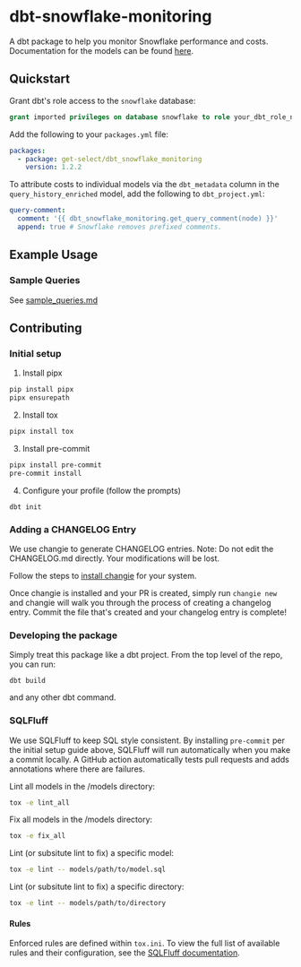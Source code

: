 # dbt-snowflake-monitoring

A dbt package to help you monitor Snowflake performance and costs. Documentation for the models can be found [here](https://get-select.github.io/dbt-snowflake-monitoring/#!/overview).

## Quickstart

Grant dbt's role access to the `snowflake` database:

```sql
grant imported privileges on database snowflake to role your_dbt_role_name;
```

Add the following to your `packages.yml` file:

```yaml
packages:
  - package: get-select/dbt_snowflake_monitoring
    version: 1.2.2
```

To attribute costs to individual models via the `dbt_metadata` column in the `query_history_enriched` model, add the following to `dbt_project.yml`:

```yaml
query-comment:
  comment: '{{ dbt_snowflake_monitoring.get_query_comment(node) }}'
  append: true # Snowflake removes prefixed comments.
```

## Example Usage

### Sample Queries

See [sample_queries.md](/documentation/sample_queries.md)

## Contributing

### Initial setup

1. Install pipx
```bash
pip install pipx
pipx ensurepath
```

2. Install tox
```bash
pipx install tox
```

3. Install pre-commit
```bash
pipx install pre-commit
pre-commit install
```

4. Configure your profile (follow the prompts)
```
dbt init
```

### Adding a CHANGELOG Entry
We use changie to generate CHANGELOG entries. Note: Do not edit the CHANGELOG.md directly. Your modifications will be lost.

Follow the steps to [install changie](https://changie.dev/guide/installation/) for your system.

Once changie is installed and your PR is created, simply run `changie new` and changie will walk you through the process of creating a changelog entry. Commit the file that's created and your changelog entry is complete!

### Developing the package

Simply treat this package like a dbt project. From the top level of the repo, you can run:
```
dbt build
```

and any other dbt command.

### SQLFluff

We use SQLFluff to keep SQL style consistent. By installing `pre-commit` per the initial setup guide above, SQLFluff will run automatically when you make a commit locally. A GitHub action automatically tests pull requests and adds annotations where there are failures.

Lint all models in the /models directory:
```bash
tox -e lint_all
```

Fix all models in the /models directory:
```bash
tox -e fix_all
```

Lint (or subsitute lint to fix) a specific model:
```bash
tox -e lint -- models/path/to/model.sql
```

Lint (or subsitute lint to fix) a specific directory:
```bash
tox -e lint -- models/path/to/directory
```

#### Rules

Enforced rules are defined within `tox.ini`. To view the full list of available rules and their configuration, see the [SQLFluff documentation](https://docs.sqlfluff.com/en/stable/rules.html).
